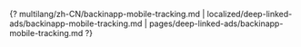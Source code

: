 {? multilang/zh-CN/backinapp-mobile-tracking.md | localized/deep-linked-ads/backinapp-mobile-tracking.md | pages/deep-linked-ads/backinapp-mobile-tracking.md ?}

